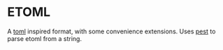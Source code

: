 # ETOML

A [toml](https://github.com/toml-lang/toml) inspired format, with some convenience extensions. Uses [pest](https://github.com/pest-parser/pest) to parse etoml from a string.